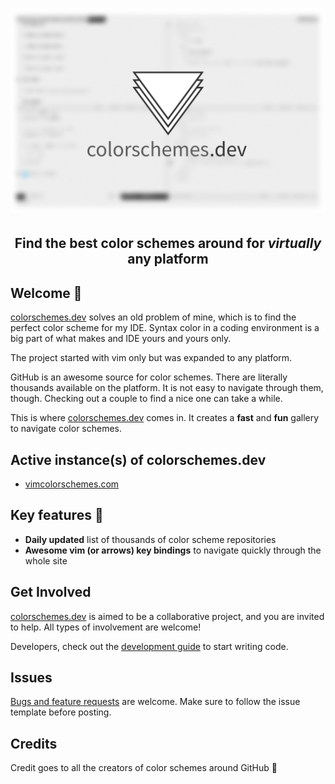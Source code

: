 <h1 align="center">
  <img alt="colorschemes.dev" src="src/images/logo_background.png" />
</h1>
<h2 align="center" style="border:none">
  Find the best color schemes around for <i>virtually</i> any platform
</h2>

## Welcome 🎉

[colorschemes.dev](https://colorschemes.dev) solves an old problem of mine, which is to find the perfect color scheme for my IDE. Syntax color in a coding environment is a big part of what makes and IDE yours and yours only.

The project started with vim only but was expanded to any platform.

GitHub is an awesome source for color schemes. There are literally thousands available on the platform. It is not easy to navigate through them, though. Checking out a couple to find a nice one can take a while.

This is where [colorschemes.dev](https://colorschemes.dev) comes in. It creates a **fast** and **fun** gallery to navigate color schemes.

## Active instance(s) of colorschemes.dev

- [vimcolorschemes.com](https://vimcolorschemes.com)

## Key features 🚀

- **Daily updated** list of thousands of color scheme repositories
- **Awesome vim (or arrows) key bindings** to navigate quickly through the whole site

## Get Involved

[colorschemes.dev](https://colorschemes.dev) is aimed to be a collaborative project, and you are invited to help. All types of involvement are welcome!

Developers, check out the [development guide](https://github.com/reobin/colorschemes.dev/wiki/Development-guide) to start writing code.

## Issues

[Bugs and feature requests](https://github.com/reobin/colorschemes.dev/issues) are welcome. Make sure to follow the issue template before posting.

## Credits

Credit goes to all the creators of color schemes around GitHub 🎉
